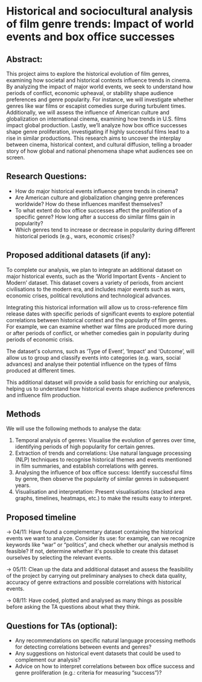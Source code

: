 # Historical and sociocultural analysis of film genre trends: Impact of world events and box office successes

## Abstract: 

This project aims to explore the historical evolution of film genres, examining how societal and historical contexts influence trends in cinema. 
By analyzing the impact of major world events, we seek to understand how periods of conflict, economic upheaval, or stability shape audience preferences and genre popularity. For instance, we will investigate whether genres like war films or escapist comedies surge during turbulent times. Additionally, we will assess the influence of American culture and globalization on international cinema, examining how trends in U.S. films impact global production. 
Lastly, we’ll analyze how box office successes shape genre proliferation, investigating if highly successful films lead to a rise in similar productions. This research aims to uncover the interplay between cinema, historical context, and cultural diffusion, telling a broader story of how global and national phenomena shape what audiences see on screen.

## Research Questions:

- How do major historical events influence genre trends in cinema?
- Are American culture and globalization changing genre preferences worldwide? How do these influences manifest themselves?
- To what extent do box office successes affect the proliferation of a specific genre? How long after a success do similar films gain in popularity?
- Which genres tend to increase or decrease in popularity during different historical periods (e.g., wars, economic crises)?

## Proposed additional datasets (if any):

To complete our analysis, we plan to integrate an additional dataset on major historical events, such as the ‘World Important Events - Ancient to Modern’ dataset. This dataset covers a variety of periods, from ancient civilisations to the modern era, and includes major events such as wars, economic crises, political revolutions and technological advances.

Integrating this historical information will allow us to cross-reference film release dates with specific periods of significant events to explore potential correlations between historical context and the popularity of film genres. For example, we can examine whether war films are produced more during or after periods of conflict, or whether comedies gain in popularity during periods of economic crisis.

The dataset's columns, such as ‘Type of Event’, ‘Impact’ and ‘Outcome’, will allow us to group and classify events into categories (e.g. wars, social advances) and analyse their potential influence on the types of films produced at different times.

This additional dataset will provide a solid basis for enriching our analysis, helping us to understand how historical events shape audience preferences and influence film production.

## Methods

We will use the following methods to analyse the data:

1) Temporal analysis of genres: Visualise the evolution of genres over time, identifying periods of high popularity for certain genres.
2) Extraction of trends and correlations: Use natural language processing (NLP) techniques to recognise historical themes and events mentioned in film summaries, and establish correlations with genres.
3) Analysing the influence of box office success: Identify successful films by genre, then observe the popularity of similar genres in subsequent years.
4) Visualisation and interpretation: Present visualisations (stacked area graphs, timelines, heatmaps, etc.) to make the results easy to interpret.

## Proposed timeline

-> 04/11: Have found a complementary dataset containing the historical events we want to analyze. Consider its use: for example, can we recognize keywords like “war” or “politics”, and check whether our analysis method is feasible? If not, determine whether it's possible to create this dataset ourselves by selecting the relevant events.

-> 05/11: Clean up the data and additional dataset and assess the feasibility of the project by carrying out preliminary analyses to check data quality, accuracy of genre extractions and possible correlations with historical events.

-> 08/11: Have coded, plotted and analysed as many things as possible before asking the TA questions about what they think.

## Questions for TAs (optional): 

- Any recommendations on specific natural language processing methods for detecting correlations between events and genres?
- Any suggestions on historical event datasets that could be used to complement our analysis?
- Advice on how to interpret correlations between box office success and genre proliferation (e.g.: criteria for measuring “success”)?
